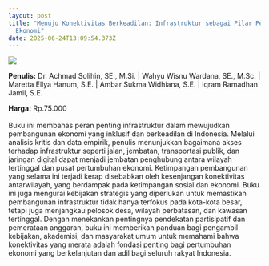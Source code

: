 ```yaml
---
layout: post
title: "Menuju Konektivitas Berkeadilan: Infrastruktur sebagai Pilar Pembangunan
  Ekonomi"
date: 2025-06-24T13:09:54.373Z
---
```

![](/images/uploads/menuju-konektivitas-berkeadilan.jpg)

**P﻿enulis:** Dr. Achmad Solihin, SE., M.Si. | Wahyu Wisnu Wardana, SE., M.Sc. |
 Maretta Ellya Hanum, S.E. | Ambar Sukma Widhiana, S.E. |
 Iqram Ramadhan Jamil, S.E.

**Harga:** Rp.75.000\
\
Buku ini membahas peran penting infrastruktur dalam mewujudkan pembangunan ekonomi yang inklusif dan berkeadilan di Indonesia. Melalui analisis kritis dan data empirik, penulis menunjukkan bagaimana akses terhadap infrastruktur seperti jalan, jembatan, transportasi publik, dan jaringan digital dapat menjadi jembatan penghubung antara wilayah tertinggal dan pusat pertumbuhan ekonomi. Ketimpangan pembangunan yang selama ini terjadi kerap disebabkan oleh kesenjangan konektivitas antarwilayah, yang berdampak pada ketimpangan sosial dan ekonomi.
	Buku ini juga mengurai kebijakan strategis yang diperlukan untuk memastikan pembangunan infrastruktur tidak hanya terfokus pada kota-kota besar, tetapi juga menjangkau pelosok desa, wilayah perbatasan, dan kawasan tertinggal. Dengan menekankan pentingnya pendekatan partisipatif dan pemerataan anggaran, buku ini memberikan panduan bagi pengambil kebijakan, akademisi, dan masyarakat umum untuk memahami bahwa konektivitas yang merata adalah fondasi penting bagi pertumbuhan ekonomi yang berkelanjutan dan adil bagi seluruh rakyat Indonesia.